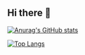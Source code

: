 ## Hi there 👋

[![Anurag's GitHub stats](https://github-readme-stats.vercel.app/api?username=Sukkaaa&show_icons=true&theme=gruvbox)](https://github.com/Sukkaaa/github-readme-stats)

[![Top Langs](https://github-readme-stats.vercel.app/api/top-langs/?username=Sukkaaa)](https://github.com/Sukkaaa/github-readme-stats)
<!--
**Sukkaaa/Sukkaaa** is a ✨ _special_ ✨ repository because its `README.md` (this file) appears on your GitHub profile.

Here are some ideas to get you started:

- 🔭 I’m currently working on ...
- 🌱 I’m currently learning ...
- 👯 I’m looking to collaborate on ...
- 🤔 I’m looking for help with ...
- 💬 Ask me about ...
- 📫 How to reach me: ...
- 😄 Pronouns: ...
- ⚡ Fun fact: ...
-->
